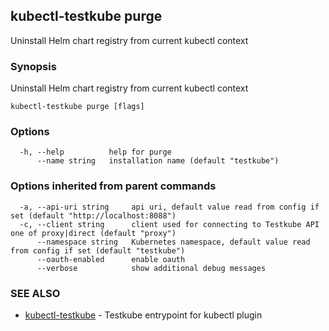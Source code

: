 ## kubectl-testkube purge

Uninstall Helm chart registry from current kubectl context

### Synopsis

Uninstall Helm chart registry from current kubectl context

```
kubectl-testkube purge [flags]
```

### Options

```
  -h, --help          help for purge
      --name string   installation name (default "testkube")
```

### Options inherited from parent commands

```
  -a, --api-uri string     api uri, default value read from config if set (default "http://localhost:8088")
  -c, --client string      client used for connecting to Testkube API one of proxy|direct (default "proxy")
      --namespace string   Kubernetes namespace, default value read from config if set (default "testkube")
      --oauth-enabled      enable oauth
      --verbose            show additional debug messages
```

### SEE ALSO

* [kubectl-testkube](kubectl-testkube.md)	 - Testkube entrypoint for kubectl plugin

